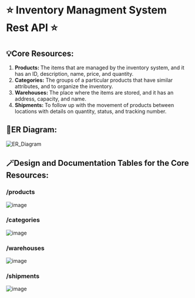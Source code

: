 # ⭐ Inventory Managment System Rest API ⭐
## 💡Core Resources:
<ol>
  <li>
    <b>Products: </b> 
    The items that are managed by the inventory system, and it has an ID, description, name, price, and quantity.
  </li>
  <li>
    <b>Categories:</b>
    The groups of a particular products that have similar attributes, and to organize the inventory.
  </li>
  <li>
    <b>Warehouses: </b>
    The place where the items are stored, and it has an address, capacity, and name.
  </li>
  <li>
    <b>Shipments: </b>
    To follow up with the movement of products between locations with details on quantity, status, and tracking number.
  </li>
</ol>

## 💠ER Diagram:
![ER_Diagram](https://github.com/dana-akesh/Inventory_managment_system_api/assets/86303193/6d84f8cb-e763-4d2c-bd99-b71bc2c4646c)

## 🪄Design and Documentation Tables for the Core Resources:
### /products 
![image](https://github.com/dana-akesh/Inventory_managment_system_api/assets/86303193/ec19af17-add6-48c2-bba8-e641452db013)

### /categories
![image](https://github.com/dana-akesh/Inventory_managment_system_api/assets/86303193/4df467a6-2212-4b86-9526-a9498d8eb0dc)

### /warehouses
![image](https://github.com/dana-akesh/Inventory_managment_system_api/assets/86303193/72f17efa-b8c2-4cc0-9957-157c293146c9)

### /shipments
![image](https://github.com/dana-akesh/Inventory_managment_system_api/assets/86303193/ab56914f-7c04-4c44-9308-1484a5b727a9)





